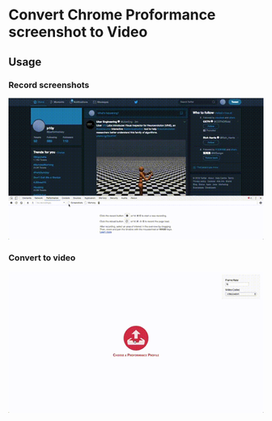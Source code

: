 # Convert Chrome Proformance screenshot to Video

## Usage

### Record screenshots

![recording](https://github.com/performonkey/perf2video/raw/master/screenshots/record.gif)

### Convert to video

![convert video](https://github.com/performonkey/perf2video/raw/master/screenshots/video.gif)

